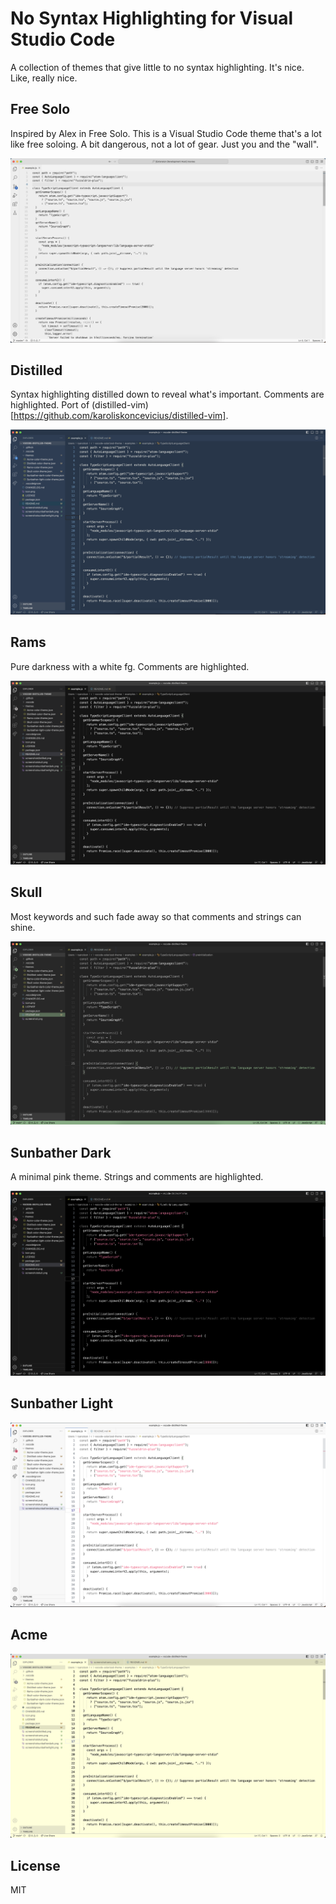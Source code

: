 # No Syntax Highlighting for Visual Studio Code

A collection of themes that give little to no syntax highlighting. It's nice. Like, really nice.

## Free Solo

Inspired by Alex in Free Solo. This is a Visual Studio Code theme that's a lot like free soloing. A bit dangerous, not a lot of gear. Just you and the "wall".

!["Screenshot"](https://github.com/ryanolsonx/vscode-distilled-theme/raw/main/screenshotfreesolo.png)

## Distilled

Syntax highlighting distilled down to reveal what's important. Comments are highlighted.
Port of (distilled-vim)[https://github.com/karoliskoncevicius/distilled-vim].

!["Screenshot"](https://github.com/ryanolsonx/vscode-distilled-theme/raw/main/screenshotdistilled.png)

## Rams

Pure darkness with a white fg. Comments are highlighted.

!["Screenshot"](https://github.com/ryanolsonx/vscode-distilled-theme/raw/main/screenshotrams.png)

## Skull

Most keywords and such fade away so that comments and strings can shine.

!["Screenshot"](https://github.com/ryanolsonx/vscode-distilled-theme/raw/main/screenshotskull.png)

## Sunbather Dark

A minimal pink theme. Strings and comments are highlighted.

!["Screenshot"](https://github.com/ryanolsonx/vscode-distilled-theme/raw/main/screenshotsunbatherdark.png)

## Sunbather Light

!["Screenshot"](https://github.com/ryanolsonx/vscode-distilled-theme/raw/main/screenshotsunbatherlight.png)

## Acme

!["Screenshot"](https://github.com/ryanolsonx/vscode-distilled-theme/raw/main/screenshotacme.png)

## License

MIT
